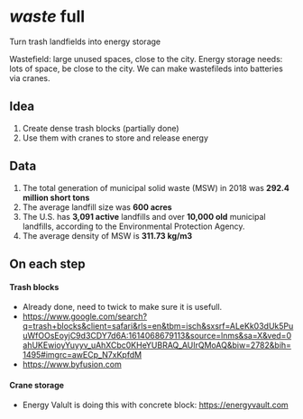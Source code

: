 # *waste* full
Turn trash landfields into energy storage

Wastefield: large unused spaces, close to the city.
Energy storage needs: lots of space, be close to the city.
We can make wastefileds into batteries via cranes.


## Idea
1. Create dense trash blocks (partially done)
2. Use them with cranes to store and release energy


## Data
1. The total generation of municipal solid waste (MSW) in 2018 was **292.4 million short tons**
2. The average landfill size was **600 acres**
3. The U.S. has **3,091 active** landfills and over **10,000 old** municipal landfills, according to the Environmental Protection Agency.
4. The average density of MSW is **311.73 kg/m3**


## On each step
#### Trash blocks
- Already done, need to twick to make sure it is usefull.
- https://www.google.com/search?q=trash+blocks&client=safari&rls=en&tbm=isch&sxsrf=ALeKk03dUk5PuuWfOOsEoyjC9d3CDY7d6A:1614068679113&source=lnms&sa=X&ved=0ahUKEwioyYuyyv_uAhXCbc0KHeYUBRAQ_AUIrQMoAQ&biw=2782&bih=1495#imgrc=awECp_N7xKpfdM
- https://www.byfusion.com


#### Crane storage
- Energy Valult is doing this with concrete block: https://energyvault.com
